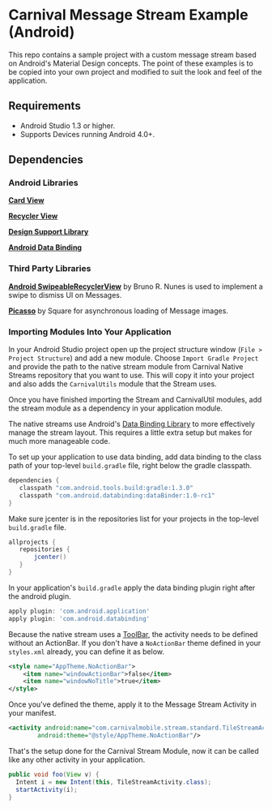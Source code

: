 # Carnival Message Stream Example (Android)
This repo contains a sample project with a custom message stream based on Android's Material Design concepts.
The point of these examples is to be copied into your own project and modified to suit the
look and feel of the application.

## Requirements

* Android Studio 1.3 or higher.
* Supports Devices running Android 4.0+.

## Dependencies

### Android Libraries

[**Card View**](http://developer.android.com/tools/support-library/features.html#v7-cardview)

[**Recycler View**](http://developer.android.com/tools/support-library/features.html#v7-recyclerview)

[**Design Support Library**](http://developer.android.com/tools/support-library/features.html#design)

[**Android Data Binding**](https://developer.android.com/tools/data-binding/guide.html)

### Third Party Libraries

[**Android SwipeableRecyclerView**](https://github.com/brnunes/SwipeableRecyclerView) by Bruno R. Nunes is used to implement a swipe to dismiss UI on Messages.

[**Picasso**](https://github.com/square/picasso) by Square for asynchronous loading of Message images.

### Importing Modules Into Your Application

In your Android Studio project open up the project structure window (`File > Project Structure`) and add a new module. Choose `Import Gradle Project` and provide the path to the native stream module from Carnival Native Streams repository that you want to use. This will copy it into your project and also adds the `CarnivalUtils` module that the Stream uses.

Once you have finished importing the Stream and CarnivalUtil modules, add the stream module as a dependency in your application module.

The native streams use Android's [Data Binding Library](https://developer.android.com/tools/data-binding/guide.html) to more effectively manage the stream layout. This requires a little extra setup but makes for much more manageable code.

To set up your application to use data binding, add data binding to the class path of your top-level `build.gradle` file, right below the gradle classpath.

```groovy
dependencies {
   classpath "com.android.tools.build:gradle:1.3.0"
   classpath "com.android.databinding:dataBinder:1.0-rc1"
}
```

Make sure jcenter is in the repositories list for your projects in the top-level `build.gradle` file.

```groovy
allprojects {
   repositories {
       jcenter()
   }
}
```

In your application's `build.gradle` apply the data binding plugin right after the android plugin.

```groovy
apply plugin: 'com.android.application'
apply plugin: 'com.android.databinding'
```

Because the native stream uses a [ToolBar](https://developer.android.com/reference/android/widget/Toolbar.html), the activity needs to be defined without an ActionBar. If you don't have a `NoActionBar` theme defined in your `styles.xml` already, you can define it as below.

```xml
<style name="AppTheme.NoActionBar">
    <item name="windowActionBar">false</item>
    <item name="windowNoTitle">true</item>
</style>
```

Once you've defined the theme, apply it to the Message Stream Activity in your manifest.
    
```xml
<activity android:name="com.carnivalmobile.stream.standard.TileStreamActivity"
        android:theme="@style/AppTheme.NoActionBar"/>
```

That's the setup done for the Carnival Stream Module, now it can be called like any other activity in your application.

```java
public void foo(View v) {
  Intent i = new Intent(this, TileStreamActivity.class);
  startActivity(i);
}
```
